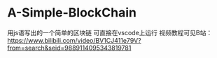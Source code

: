 # A-Simple-BlockChain
用js语写出的一个简单的区块链
可直接在vscode上运行
视频教程可见B站：https://www.bilibili.com/video/BV1CJ411e79V?from=search&seid=9889114095343819781
